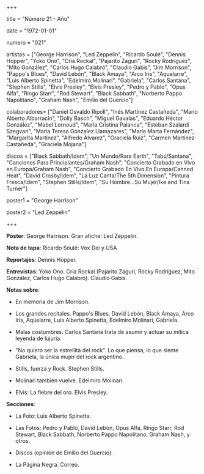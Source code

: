 +++

title = "Número 21 - Año"

date = "1972-01-01"

numero = "021"

artistas = ["George Harrison", "Led Zeppelin", "Ricardo Soulé", "Dennis Hopper", "Yoko Ono", "Cría Rockal", "Pajarito Zaguri", "Rocky Rodríguez", "Mito González", "Carlos Hugo Calabró", "Claudio Gabis", "Jim Morrison", "Pappo's Blues", "David Lebón", "Black Amaya", "Arco Iris", "Aquelarre", "Luis Alberto Spinetta", "Edelmiro Molinari", "Gabriela", "Carlos Santana", "Stephen Stills", "Elvis Presley", "Elvis Presley", "Pedro y Pablo", "Opus Alfa", "Ringo Starr", "Rod Stewart", "Black Sabbath", "Norberto Pappo Napolitano", "Graham Nash", "Emilio del Guercio"]

colaboradores= ["Daniel Osvaldo Ripoll", "Inés Martínez Castañeda", "Mario Alberto Albarracín", "Dolly Basch", "Miguel Gavalas", "Eduardo Héctor González", "Mabel Lernoud", "María Cristina Palanca", "Esteban Szalardi Szegvari", "María Teresa Gonzalez Llamazares", "María Marta Fernández", "Margarita Martínez", "Alfredo Álvarez", "Graciela Ruiz", "Carmen Martínez Castañeda", "Graciela Mojana"]

discos = ["Black Sabbath/Idem", "Un Mundo/Rare Earth", "Tabú/Santana", "Canciones Para Principiantes/Graham Nash", "Concierto Grabado en Vivo en Europa/Graham Nash", "Concierto Grabado En Vivo En Europa/Canned Heat", "David Crosby/Idem", "La Luz Canta/The 5th Dimension", "Pintura Fresca/Idem", "Stephen Stills/Idem", "Su Hombre...Su Mujer/Ike and Tina Turner"]

poster1 = "George Harrison"

poster2 = "Led Zeppelin"

+++

**Póster**: George Harrison. Gran afiche: Led Zeppelin.

**Nota de tapa**: Ricardo Soulé: Vox Dei y USA

**Reportajes**: Dennis Hopper.

**Entrevistas**: Yoko Ono. Cría Rockal (Pajarito Zaguri, Rocky Rodríguez, Mito González, Carlos Hugo Calabró). Claudio Gabis.

**Notas sobre**:

- En memoria de Jim Morrison.

- Los grandes recitales. Pappo's Blues, David Lebón, Black Amaya, Arco Iris, Aquelarre, Luis Alberto Spinetta, Edelmiro Molinari, Gabriela.

- Malas costumbres. Carlos Santana trata de asumir y actuar su mítica leyenda de lujuria.

- "No quiero ser la estrellita del rock". Lo que piensa, lo que siente Gabriela, la única mujer del rock argentino.

- Stills, fuerza y Rock. Stephen Stills.

- Molinari también vuelve. Edelmiro Molinari.

- Elvis: La fiebre del oro. Elvis Presley.

**Secciones**:

- La Foto: Luis Alberto Spinetta.

- Las Fotos: Pedro y Pablo, David Lebón, Opus Alfa, Ringo Starr, Rod Stewart, Black Sabbath, Norberto Pappo Napolitano, Graham Nash, y otros.

- Discos (opinión de Emilio del Guercio).

- La Página Negra. Correo. 
